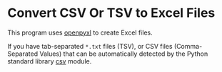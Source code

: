 # Convert CSV Or TSV to Excel Files

This program uses [openpyxl] to create Excel files.

If you have tab-separated `*.txt` files (TSV), or CSV files (Comma-Separated
Values) that can be automatically detected by the Python standard library
[csv] module.

[openpyxl]: https://openpyxl.readthedocs.io/
[csv]: https://docs.python.org/3/library/csv.html
